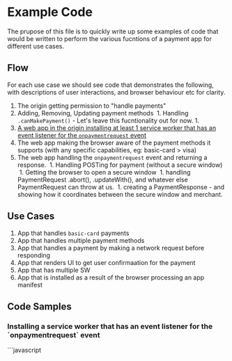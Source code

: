 # Example Code

The prupose of this file is to quickly write up some examples of code that would be written to perform the various fucntions of a payment app for different use cases.

## Flow

For each use case we should see code that demonstrates the following, with descriptions of user interactions, and browser behaviour etc for clarity.

  1. The origin getting permission to "handle payments"
  1. Adding, Removing, Updating payment methods
  1. Handling `.canMakePayment()` - Let's leave this fucntionality out for now. 1.
  1. [A web app in the origin installing at least 1 service worker that has an event listener for the `onpaymentrequest` event](#example1)
  1. The web app making the browser aware of the payment methods it supports (with any specific capabilities, eg: basic-card > visa)
  1. The web app handling the `onpaymentrequest` event and returning a response.
  1. Handling POSTing for payment (without a secure window)
  1. Getting the browser to open a secure window
  1. handling PaymentRequest .abort(), .updateWith(), and whatever else PaymentRequest can throw at us.
  1. creating a PaymentResponse - and showing how it coordinates between the secure window and merchant.
  
## Use Cases

  1. App that handles `basic-card` payments
  1. App that handles multiple payment methods
  1. App that handles a payment by making a network request before responding
  1. App that renders UI to get user confirmaation for the payment
  1. App that has multiple SW
  1. App that is installed as a result of the browser processing an app manifest
  
## Code Samples
<h3 id="example1">Installing a service worker that has an event listener for the `onpaymentrequest` event</h3>
```javascript




```





